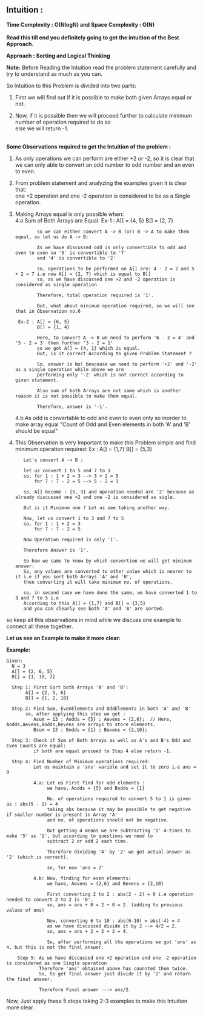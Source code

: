 ## Intuition :
**Time Complexity : O(NlogN)  and Space Complexity : O(N)**<br><br>
**Read this till end you definitely going to get the intuition of the Best Approach.**

**Approach : Sorting and Logical Thinking**

**Note:** Before Reading the Intuition read the problem statement carefully and try to understand as much as you can.

So Intuition to this Problem is divided into two parts:
1. First we will find out if it is possible to make both given Arrays equal or not. 

2. Now, if it is possible then we will proceed further to calculate minimum number of operation required to do so<br>
   else we will return -1.<br><br>

**Some Observations required to get the Intuition of the problem :**
1. As only operations we can perform are either +2 or -2, so it is clear that we can only able to convert 
   an odd number to odd number and an even to even.

3. From problem statement and analyzing the examples given it is clear that:<br>
   one +2 operation and one -2 operation is considered to be as a Single operation.

4. Making Arrays equal is only possible when:<br>
    4.a Sum of Both Arrays are Equal.
        Ex-1 : A[] = {4, 5}
               B[] = {2, 7}

               so we can either convert A -> B (or) B -> A to make them equal, so let us do A -> B:

               As we have discussed odd is only convertible to odd and even to even so '5' is convertible to '7'
               and '4' is convertible to '2'
 
               so, operations to be performed on A[] are: 4 - 2 = 2 and 5 + 2 = 7 i.e now A[] = {2, 7} which is equal to B[]
               so, as we have discussed one +2 and -2 operation is considered as single operation 
  
               Therefore, total operation required is '1'.

               But, what about minimum operation required, so we will see that in Observation no.6
       
        Ex-2 : A[] = {6, 5}
               B[] = {1, 4}

               Here, to convert A -> B we need to perform '6 - 2 = 4' and '5 - 2 = 3' then further '3 - 2 = 1'
               so we got A[] = {4, 1} which is equal.
               But, is it correct According to given Problem Statement ?

               So, answer is No! beacause we need to perform '+2' and '-2' as a single operation while above we are 
               performing only '-2' which is not correct according to given statement.

               Also sum of both Arrays are not same which is another reason it is not possible to make them equal.

               Therefore, answer is '-1'.    
    
    4.b As odd is convertable to odd and even to even only so inorder to make array equal "Count of Odd and Even elements in both 'A'
        and 'B' should be equal"

5. This Observation is very Important to make this Problem simple and find minimum operation required:
     Ex : A[] = {1,7}
          B[] = {5,3}

          Let's convert A -> B : 
          
          let us convert 1 to 5 and 7 to 3
          so, for 1 : 1 + 2 = 3 --> 3 + 2 = 5
              for 7 : 7 - 2 = 5 --> 5 - 2 = 3

          so, A[] become : {5, 3} and operation needed are '2' because as already discussed one +2 and one -2 is considered as sigle.

          But is it Minimum one ? Let us see taking another way.
         
          Now, let us convert 1 to 3 and 7 to 5
          so, for 1 : 1 + 2 = 3
              for 7 : 7 - 2 = 5

          Now Operation required is only '1'.

          Therefore Answer is '1'.

          So how we came to know by which convertion we will get minimum answer:
          So, any values are converted to other value which is nearer to it i.e if you sort both Arrays 'A' and 'B',
          then converting it will take minimum no. of operations.

          so, in second case we have done the same, we have converted 1 to 3 and 7 to 5 i.e
          According to this A[] = {1,7} and B[] = {3,5}
          and you can clearly see both 'A' and 'B' are sorted. 

so keep all this observations in mind while we discuss one example to connect all these together.

**Let us see an Example to make it more clear:**<br>

**Example:**
    
    Given:
      N = 3
      A[] = {2, 6, 5}
      B[] = {1, 10, 2}
             
      Step 1: First Sort both Arrays 'A' and 'B':
           A[] = {2, 5, 6}
           B[] = {1, 2, 10}

      Step 2: Find Sum, EvenElements and OddElements in both 'A' and 'B'
           so, after applying this step we got :
              Asum = 13 ; Aodds = {5} ; Aevens = {2,6};  // Here, Aodds,Aevens,Bodds,Bevens are arrays to store elements.
              Bsum = 13 ; Bodds = {1} ; Bevens = {2,10};
            
      Step 3: Check if Sum of Both Arrays as well as A's and B's Odd and Even Counts are equal:
              if both are equal proceed to Step 4 else return -1.
      
      Step 4: Find Number of Minimum operations required:
              Let us maintain a 'ans' varible and set it to zero i.e ans = 0

              4.a: Let us First find for odd elements :
                   we have, Aodds = {5} and Bodds = {1}

                   No. of operations required to convert 5 to 1 is given as : abs(5 - 1) = 4 
                   taking abs because it may be possible to get negative if smaller number is present in Array 'A'
                   and no. of operations should not be negative.

                   But getting 4 means we are subtracting '1' 4-times to make '5' as '1', but according to questions we need to 
                   subtract 2 or add 2 each time.

                   Therefore dividing '4' by '2' we got actual answer as '2' (which is correct).  

                   so, for now 'ans = 2'    
              
              4.b: Now, finding for even elements:
                   we have, Aevens = {2,6} and Bevens = {2,10}

                   First converting 2 to 2 : abs(2 - 2) = 0 i.e operation needed to convert 2 to 2 is '0'.
                   so, ans = ans + 0 = 2 + 0 = 2. (adding to previous valueo of ans)

                   Now, converting 6 to 10 : abs(6-10) = abs(-4) = 4
                   as we have discussed divide it by 2 --> 4/2 = 2.
                   so, ans = ans + 2 = 2 + 2 = 4.

                   So, after performing all the operations we got 'ans' as 4, but this is not the final answer.
 
        Step 5: As we have discussed one +2 operation and one -2 operation is considered as one Single operation
                Therefore 'ans' obtained above has counnted them twice.
                So, to get final answer just divide it by '2' and return the final answer.

                Therefore Final answer ---> ans/2. 
                  
                 
Now, Just apply these 5 steps taking 2-3 examples to make this Intuition more clear.
